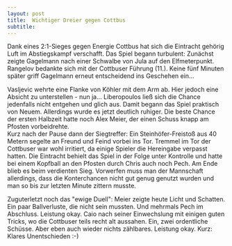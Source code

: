 ```yaml
---
layout: post
title:  Wichtiger Dreier gegen Cottbus
subtitle:  
---
```


Dank eines 2:1-Sieges gegen Energie Cottbus hat sich die Eintracht gehörig Luft im Abstiegskampf verschafft. Das Spiel begann turbulent: Zunächst zeigte Gagelmann nach einer Schwalbe von Jula auf den Elfmeterpunkt. Rangelov bedankte sich mit der Cottbuser Führung (11.). Keine fünf Minuten später griff Gagelmann erneut entscheidend ins Geschehen ein...

Vasljevic wehrte eine Flanke von Köhler mit dem Arm ab. Hier jedoch eine Absicht zu unterstellen - nun ja... Liberopoulos ließ sich die Chance jedenfalls nicht entgehen und glich aus. Damit begann das Spiel praktisch von Neuem. Allerdings wurde es jetzt deutlich ruhiger. Die beste Chance der ersten Halbzeit hatte noch Alex Meier, der einen Schuss knapp am Pfosten vorbeidrehte.  
Kurz nach der Pause dann der Siegtreffer: Ein Steinhöfer-Freistoß aus 40 Metern segelte an Freund und Feind vorbei ins Tor. Tremmel im Tor der Cottbuser war wohl irritiert, da einige Spieler die Hereingabe verpasst hatten. Die Eintracht behielt das Spiel in der Folge unter Kontrolle und hatte bei einem Kopfball an den Pfosten durch Chris auch noch Pech. Am Ende blieb es beim verdienten Sieg. Vorwerfen muss man der Mannschaft allerdings, dass die Konterchancen nicht gut genug genutzt wurden und man so bis zur letzten Minute zittern musste.

Zuguterletzt noch das "ewige Duell": Meier zeigte heute Licht und Schatten. Ein paar Ballverluste, die nicht sein mussten. Und mehrmals Pech im Abschluss. Leistung okay. Caio nach seiner Einwechslung mit einigen guten Tricks, wo die Cottbuser teils recht alt aussahen. Ein, zwei ordentliche Schüsse. Aber eben auch wieder nichts zählbares. Leistung okay. Kurz: Klares Unentschieden :-)
